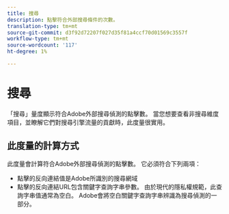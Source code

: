 ```yaml
---
title: 搜尋
description: 點擊符合外部搜尋條件的次數。
translation-type: tm+mt
source-git-commit: d3f92d72207f027d35f81a4ccf70d01569c3557f
workflow-type: tm+mt
source-wordcount: '117'
ht-degree: 1%

---
```



# 搜尋

「搜尋」量度顯示符合Adobe外部搜尋偵測的點擊數。 當您想要查看非搜尋維度項目，並瞭解它們對搜尋引擎流量的貢獻時，此度量很實用。

## 此度量的計算方式

此度量會計算符合Adobe外部搜尋偵測的點擊數。 它必須符合下列兩項：

* 點擊的反向連結值是Adobe所識別的搜尋網域
* 點擊的反向連結URL包含關鍵字查詢字串參數。 由於現代的隱私權規範，此查詢字串值通常為空白。 Adobe會將空白關鍵字查詢字串辨識為搜尋偵測的一部分。
